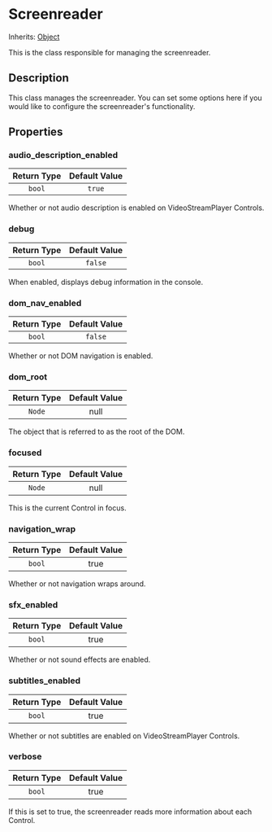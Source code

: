 # Screenreader
Inherits: [Object](https://docs.godotengine.org/en/stable/classes/class_object.html)

This is the class responsible for managing the screenreader.

## Description

This class manages the screenreader. You can set some options here if you would like to configure the screenreader's functionality.

## Properties

### audio_description_enabled

| Return Type | Default Value |
|:-------------:|:-------------:|
| ``bool`` | ``true``

Whether or not audio description is enabled on VideoStreamPlayer Controls.

### debug

| Return Type | Default Value |
|:-------------:|:-------------:|
| ``bool`` | ``false`` |

When enabled, displays debug information in the console.

### dom_nav_enabled

| Return Type | Default Value |
|:-------------:|:-------------:|
| ``bool`` | ``false`` |

Whether or not DOM navigation is enabled.

### dom_root

| Return Type | Default Value |
|:-------------:|:-------------:|
| ``Node`` | null |

The object that is referred to as the root of the DOM.

### focused

| Return Type | Default Value |
|:-------------:|:-------------:|
| ``Node`` | null |

This is the current Control in focus.

### navigation_wrap

| Return Type | Default Value |
|:-------------:|:-------------:|
| ``bool`` | true |

Whether or not navigation wraps around.

### sfx_enabled

| Return Type | Default Value |
|:-------------:|:-------------:|
| ``bool`` | true |

Whether or not sound effects are enabled.

### subtitles_enabled

| Return Type | Default Value |
|:-------------:|:-------------:|
| ``bool`` | true |

Whether or not subtitles are enabled on VideoStreamPlayer Controls.

### verbose

| Return Type | Default Value |
|:-------------:|:-------------:|
| ``bool`` | true |

If this is set to true, the screenreader reads more information about each Control.


